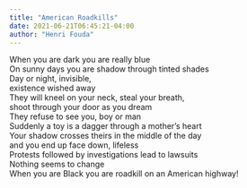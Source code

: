 ```yaml
---
title: "American Roadkills"
date: 2021-06-21T06:45:21-04:00
author: "Henri Fouda"
---
```


When you are dark you are really blue \
On sunny days you are shadow through tinted shades \
Day or night, invisible, \
existence wished away \
They will kneel on your neck, steal your breath, \
shoot through your door as you dream \
They refuse to see you, boy or man \
Suddenly a toy is a dagger through a mother’s heart \
Your shadow crosses theirs in the middle of the day \
and you end up face down, lifeless \
Protests followed by investigations lead to lawsuits \
Nothing seems to change \
When you are Black you are roadkill on an American highway!
